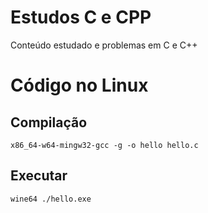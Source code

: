 # Estudos C e CPP
 Conteúdo estudado e problemas em C e C++
# Código no Linux
## Compilação
```
x86_64-w64-mingw32-gcc -g -o hello hello.c
```
## Executar
```
wine64 ./hello.exe
```